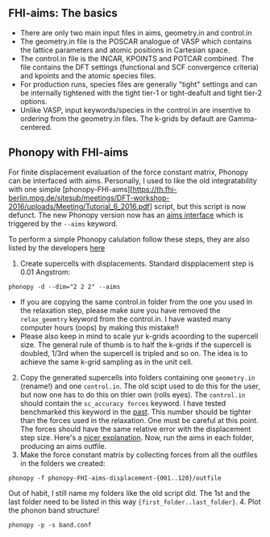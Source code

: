 ## FHI-aims: The basics

- There are only two main input files in aims, geometry.in and control.in
- The geometry.in file is the POSCAR analogue of VASP which contains the lattice parameters and atomic positions in Cartesian space. 
- The control.in file is the INCAR, KPOINTS and POTCAR combined. The file contains the DFT settings (functional and SCF convergence criteria) and kpoints and the atomic species files. 
- For production runs, species files are generally "tight" settings and can be internally tightened with the tight tier-1 or tight-deafult and tight tier-2 options. 
- Unlike VASP, input keywords/species in the control.in are insentive to ordering from the geometry.in files. The k-grids by default are Gamma-centered. 

## Phonopy with FHI-aims
For finite displacement evaluation of the force constant matrix, Phonopy can be interfaced with aims. Personally, I used to like the old integratability with one simple [phonopy-FHI-aims][https://th.fhi-berlin.mpg.de/sitesub/meetings/DFT-workshop-2016/uploads/Meeting/Tutorial_6_2016.pdf] script, but this script is now defunct. The new Phonopy version now has an [aims interface](https://phonopy.github.io/phonopy/interfaces.html) which is triggered by the `--aims` keyword. 

To perform a simple Phonopy calulation follow these steps, they are also listed by the developers [here](https://github.com/phonopy/phonopy/blob/develop/example/diamond-FHI-aims/README.md)

1. Create supercells with displacements. Standard dispplacement step is 0.01 Angstrom:
```
phonopy -d --dim="2 2 2" --aims
```
- If you are copying the same control.in folder from the one you used in the relaxation step, please make sure you have removed the `relax_geomtry` keyword from the control.in. I have wasted many computer hours (oops) by making this mistake!!
- Please also keep in mind to scale yur k-grids acoording to the supercell size. The general rule of thumb is to half the k-grids if the supercell is doubled, 1/3rd when the supercell is tripled and so on. The idea is to achieve the same k-grid sampling as in the unit cell. 
2. Copy the generated supercells into folders containing one `geometry.in` (rename!) and one `control.in`. The old scipt used to do this for the user, but now one has to do this on thier own (rolls eyes). The `control.in` should contain the `sc_accuracy forces` keyword. I have tested benchmarked this keyword in the [past](https://aip.scitation.org/doi/full/10.1063/5.0041717). This number should be tighter than the forces used in the relaxation. One must be careful at this point. The forces should have the same relative error with the displacement step size. Here's a [nicer explanation](https://www.tcm.phy.cam.ac.uk/castep/Phonons_Guide/Castep_Phononsch2.html). Now, run the aims in each folder, producing an aims outfile. 
3. Make the force constant matrix by collecting forces from all the outfiles in the folders we created: 
```
phonopy -f phonopy-FHI-aims-displacement-{001..120}/outfile
```
 Out of habit, I still name my folders like the old script did. The 1st and the last folder need to be listed in this way `{first_folder..last_folder}`. 
4. Plot the phonon band structure!
```
phonopy -p -s band.conf
```

